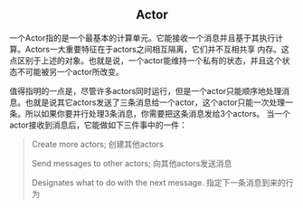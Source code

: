 <center><h2>Actor</h2></center>

一个Actor指的是一个最基本的计算单元。它能接收一个消息并且基于其执行计算。Actors一大重要特征在于actors之间相互隔离，它们并不互相共享
内存。这点区别于上述的对象。也就是说，一个actor能维持一个私有的状态，并且这个状态不可能被另一个actor所改变。

值得指明的一点是，尽管许多actors同时运行，但是一个actor只能顺序地处理消息。也就是说其它actors发送了三条消息给一个actor，这个actor只能一次处理一条。所以如果你要并行处理3条消息，你需要把这条消息发给3个actors。
当一个actor接收到消息后，它能做如下三件事中的一件：

> Create more actors; 创建其他actors
> 
> Send messages to other actors; 向其他actors发送消息
> 
> Designates what to do with the next message. 指定下一条消息到来的行为


